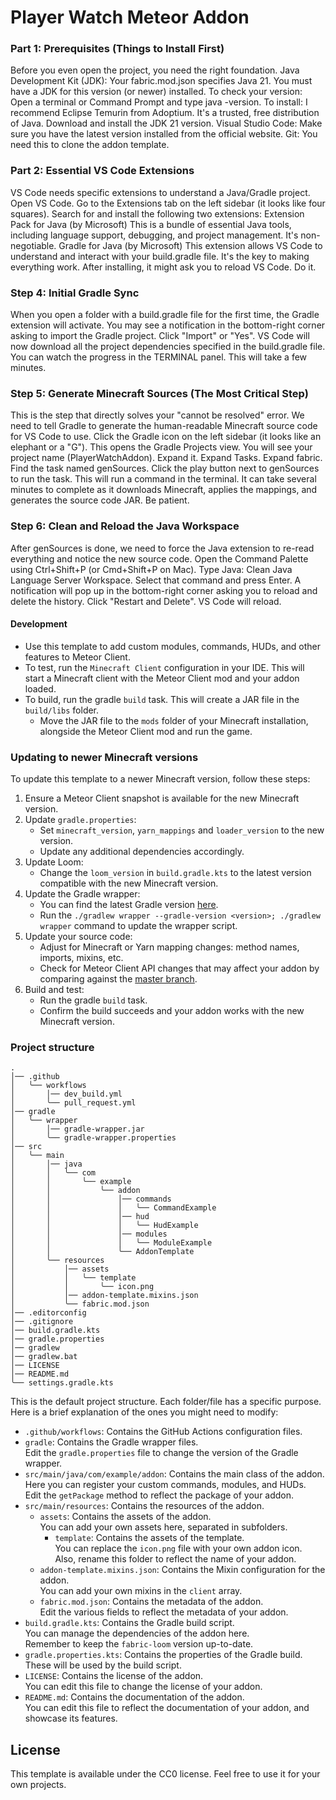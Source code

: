 # Player Watch Meteor Addon 

### Part 1: Prerequisites (Things to Install First)
Before you even open the project, you need the right foundation.
Java Development Kit (JDK): Your fabric.mod.json specifies Java 21. You must have a JDK for this version (or newer) installed.
To check your version: Open a terminal or Command Prompt and type java -version.
To install: I recommend Eclipse Temurin from Adoptium. It's a trusted, free distribution of Java. Download and install the JDK 21 version.
Visual Studio Code: Make sure you have the latest version installed from the official website.
Git: You need this to clone the addon template.

### Part 2: Essential VS Code Extensions
VS Code needs specific extensions to understand a Java/Gradle project.
Open VS Code.
Go to the Extensions tab on the left sidebar (it looks like four squares).
Search for and install the following two extensions:
Extension Pack for Java (by Microsoft)
This is a bundle of essential Java tools, including language support, debugging, and project management. It's non-negotiable.
Gradle for Java (by Microsoft)
This extension allows VS Code to understand and interact with your build.gradle file. It's the key to making everything work.
After installing, it might ask you to reload VS Code. Do it.

### Step 4: Initial Gradle Sync
When you open a folder with a build.gradle file for the first time, the Gradle extension will activate. You may see a notification in the bottom-right corner asking to import the Gradle project. Click "Import" or "Yes".
VS Code will now download all the project dependencies specified in the build.gradle file. You can watch the progress in the TERMINAL panel. This will take a few minutes.

### Step 5: Generate Minecraft Sources (The Most Critical Step)
This is the step that directly solves your "cannot be resolved" error. We need to tell Gradle to generate the human-readable Minecraft source code for VS Code to use.
Click the Gradle icon on the left sidebar (it looks like an elephant or a "G"). This opens the Gradle Projects view.
You will see your project name (PlayerWatchAddon). Expand it.
Expand Tasks.
Expand fabric.
Find the task named genSources.
Click the play button next to genSources to run the task.
This will run a command in the terminal. It can take several minutes to complete as it downloads Minecraft, applies the mappings, and generates the source code JAR. Be patient.
### Step 6: Clean and Reload the Java Workspace
After genSources is done, we need to force the Java extension to re-read everything and notice the new source code.
Open the Command Palette using Ctrl+Shift+P (or Cmd+Shift+P on Mac).
Type Java: Clean Java Language Server Workspace.
Select that command and press Enter.
A notification will pop up in the bottom-right corner asking you to reload and delete the history. Click "Restart and Delete".
VS Code will reload.

#### Development

- Use this template to add custom modules, commands, HUDs, and other features to Meteor Client.
- To test, run the `Minecraft Client` configuration in your IDE.
  This will start a Minecraft client with the Meteor Client mod and your addon loaded.
- To build, run the gradle `build` task. This will create a JAR file in the `build/libs` folder.
    - Move the JAR file to the `mods` folder of your Minecraft installation, alongside the Meteor Client mod and run the
      game.

### Updating to newer Minecraft versions

To update this template to a newer Minecraft version, follow these steps:

1. Ensure a Meteor Client snapshot is available for the new Minecraft version.
2. Update `gradle.properties`:
    - Set `minecraft_version`, `yarn_mappings` and `loader_version` to the new version.
    - Update any additional dependencies accordingly.
3. Update Loom:
    - Change the `loom_version` in `build.gradle.kts` to the latest version compatible with the new Minecraft version.
4. Update the Gradle wrapper:
    - You can find the latest Gradle version [here](https://gradle.org/releases/).
    - Run the `./gradlew wrapper --gradle-version <version>; ./gradlew wrapper` command to update the wrapper script.
5. Update your source code:
    - Adjust for Minecraft or Yarn mapping changes: method names, imports, mixins, etc.
    - Check for Meteor Client API changes that may affect your addon by comparing against the
      [master branch](https://github.com/MeteorDevelopment/meteor-client/tree/master).
6. Build and test:
    - Run the gradle `build` task.
    - Confirm the build succeeds and your addon works with the new Minecraft version.

### Project structure

```text
.
│── .github
│   ╰── workflows
│       │── dev_build.yml
│       ╰── pull_request.yml
│── gradle
│   ╰── wrapper
│       │── gradle-wrapper.jar
│       ╰── gradle-wrapper.properties
│── src
│   ╰── main
│       │── java
│       │   ╰── com
│       │       ╰── example
│       │           ╰── addon
│       │               │── commands
│       │               │   ╰── CommandExample
│       │               │── hud
│       │               │   ╰── HudExample
│       │               │── modules
│       │               │   ╰── ModuleExample
│       │               ╰── AddonTemplate
│       ╰── resources
│           │── assets
│           │   ╰── template
│           │       ╰── icon.png
│           │── addon-template.mixins.json
│           ╰── fabric.mod.json
│── .editorconfig
│── .gitignore
│── build.gradle.kts
│── gradle.properties
│── gradlew
│── gradlew.bat
│── LICENSE
│── README.md
╰── settings.gradle.kts
```

This is the default project structure. Each folder/file has a specific purpose.  
Here is a brief explanation of the ones you might need to modify:

- `.github/workflows`: Contains the GitHub Actions configuration files.
- `gradle`: Contains the Gradle wrapper files.  
  Edit the `gradle.properties` file to change the version of the Gradle wrapper.
- `src/main/java/com/example/addon`: Contains the main class of the addon.  
  Here you can register your custom commands, modules, and HUDs.  
  Edit the `getPackage` method to reflect the package of your addon.
- `src/main/resources`: Contains the resources of the addon.
    - `assets`: Contains the assets of the addon.  
      You can add your own assets here, separated in subfolders.
        - `template`: Contains the assets of the template.  
          You can replace the `icon.png` file with your own addon icon.  
          Also, rename this folder to reflect the name of your addon.
    - `addon-template.mixins.json`: Contains the Mixin configuration for the addon.  
      You can add your own mixins in the `client` array.
    - `fabric.mod.json`: Contains the metadata of the addon.  
      Edit the various fields to reflect the metadata of your addon.
- `build.gradle.kts`: Contains the Gradle build script.  
  You can manage the dependencies of the addon here.  
  Remember to keep the `fabric-loom` version up-to-date.
- `gradle.properties.kts`: Contains the properties of the Gradle build.  
  These will be used by the build script.
- `LICENSE`: Contains the license of the addon.  
  You can edit this file to change the license of your addon.
- `README.md`: Contains the documentation of the addon.  
  You can edit this file to reflect the documentation of your addon, and showcase its features.

## License

This template is available under the CC0 license. Feel free to use it for your own projects.
